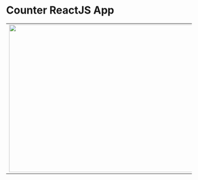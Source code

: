 # Counter ReactJS App
<table>
  <tr>
    <td><image src="images/counter.png" height="400" width="720"></td>
  </tr>
</table>

